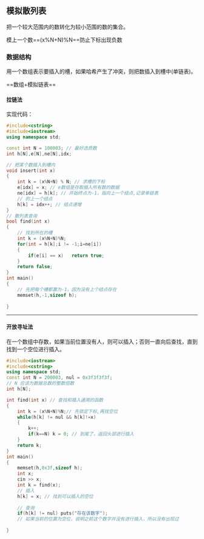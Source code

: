## 模拟散列表

把一个较大范围内的数转化为较小范围的数的集合。

模上一个数==(x%N+N)%N==防止下标出现负数



### 数据结构

用一个数组表示要插入的槽，如果哈希产生了冲突，则把数插入到槽中(单链表)。

==数组+模拟链表==



#### 拉链法

实现代码：

```c++
#include<cstring>
#include<iostream>
using namespace std;

const int N = 100003; // 最好选质数
int h[N],e[N],ne[N],idx;

// 把某个数插入到槽内
void insert(int x)
{
    int k = (x%N+N) % N; // 求槽的下标
    e[idx] = x; // e数组是存取插入所有数的数据
    ne[idx] = h[k]; // 开始终点为-1，指向上一个结点,记录单链表
    // 的上一个结点
    h[k] = idx++; // 结点递增
}
// 散列表查询
bool find(int x)
{
    // 找到所在的槽
    int k = (x%N+N)%N;
    for(int = h[k];i != -1;i=ne[i])
    {
        if(e[i] == x)	return true;
    }
    return false;
}
int main()
{
    // 先把每个槽都置为-1，因为没有上个结点存在
    memset(h,-1,sizeof h);
    
}
```

---

#### 开放寻址法

在一个数组中存数，如果当前位置没有人，则可以插入；否则一直向后查找，直到找到一个空位进行插入。

```c++
#include<iostream>
#include<cstring>
using namespace std;
const int N = 200003, nul = 0x3f3f3f3f;
// N 应该为数据总数的整数倍数
int h[N];

int find(int x) // 查找和插入通用的函数
{
    int k = (x%N+N)%N;// 先锁定下标,再找空位
    while(h[k] != nul && h[k]!=x)
    {
        k++;
        if(k==N) k = 0; // 到尾了，返回头部进行插入
    }
    return k;
}
int main()
{
    memset(h,0x3f,sizeof h);
    int x;
    cin >> x;
    int k = find(x);
    // 插入
    h[k] = x; // 找到可以插入的空位
    
    // 查询
    if(h[k] != nul)	puts("存在该数字");
    // 如果当前的位置为空位，说明之前这个数字并没有进行插入，所以没有出现过
    
}
```

